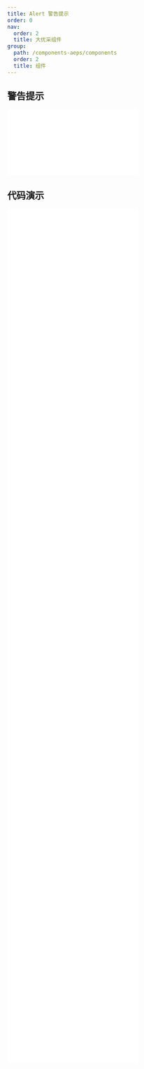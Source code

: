 ```yaml
---
title: Alert 警告提示
order: 0
nav:
  order: 2
  title: 大优采组件
group:
  path: /components-aeps/components
  order: 2
  title: 组件
---
```


## 警告提示

<div>
<embed src="@docs-common/alert/index.md"></embed>
</div>
        
## 代码演示

<Row gutter=8>

  <Col span=12>
    
  <div class="code-box"><embed src="@abiz-rc-aeps/alert/demo/basic-alert-aeps.md"></embed></div>
          
  <div class="code-box"><embed src="@abiz-rc-aeps/alert/demo/closable-alert-aeps.md"></embed></div>
          
  <div class="code-box"><embed src="@abiz-rc-aeps/alert/demo/icon-alert-aeps.md"></embed></div>
          
  <div class="code-box"><embed src="@abiz-rc-aeps/alert/demo/banner-alert-aeps.md"></embed></div>
          
  <div class="code-box"><embed src="@abiz-rc-aeps/alert/demo/smooth-closed-alert-aeps.md"></embed></div>
          
  <div class="code-box"><embed src="@abiz-rc-aeps/alert/demo/custom-icon-alert-aeps.md"></embed></div>
          
  </Col>
          
  <Col span=12>
    
  <div class="code-box"><embed src="@abiz-rc-aeps/alert/demo/style-alert-aeps.md"></embed></div>
          
  <div class="code-box"><embed src="@abiz-rc-aeps/alert/demo/description-alert-aeps.md"></embed></div>
          
  <div class="code-box"><embed src="@abiz-rc-aeps/alert/demo/close-text-alert-aeps.md"></embed></div>
          
  <div class="code-box"><embed src="@abiz-rc-aeps/alert/demo/loop-banner-alert-aeps.md"></embed></div>
          
  <div class="code-box"><embed src="@abiz-rc-aeps/alert/demo/error-boundary-alert-aeps.md"></embed></div>
          
  <div class="code-box"><embed src="@abiz-rc-aeps/alert/demo/action-alert-aeps.md"></embed></div>
          
  </Col>
          
</Row>
        
<div><embed src="@docs-common/alert/index-api.md"></embed><div>
        